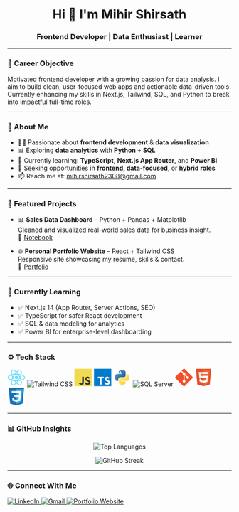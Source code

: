 <h1 align="center">Hi 👋 I'm Mihir Shirsath</h1>
<h3 align="center">Frontend Developer | Data Enthusiast | Learner</h3>

---

### 🎯 Career Objective

Motivated frontend developer with a growing passion for data analysis. I aim to build clean, user-focused web apps and actionable data-driven tools. Currently enhancing my skills in Next.js, Tailwind, SQL, and Python to break into impactful full-time roles.

---

### 🚀 About Me

- 👨‍💻 Passionate about **frontend development** & **data visualization**
- 📊 Exploring **data analytics** with **Python + SQL**
- 🧠 Currently learning: **TypeScript**, **Next.js App Router**, and **Power BI**
- 🤝 Seeking opportunities in **frontend, data-focused**, or **hybrid roles**
- 📫 Reach me at: [mihirshirsath2308@gmail.com](mailto:mihirshirsath2308@gmail.com)

---

### 💼 Featured Projects

- 📊 **Sales Data Dashboard** – Python + Pandas + Matplotlib  
  Cleaned and visualized real-world sales data for business insight.  
  📎 [Notebook](https://nbviewer.org/url/your-notebook-link)

- 🌐 **Personal Portfolio Website** – React + Tailwind CSS  
  Responsive site showcasing my resume, skills & contact.  
  🔗 [Portfolio](https://yourportfolio.com)

---

### 🧠 Currently Learning

- ✅ Next.js 14 (App Router, Server Actions, SEO)
- ✅ TypeScript for safer React development
- ✅ SQL & data modeling for analytics
- ✅ Power BI for enterprise-level dashboarding

---

### ⚙️ Tech Stack

<p align="left">
  <img src="https://raw.githubusercontent.com/devicons/devicon/master/icons/react/react-original.svg" width="40" title="React" />
  <img src="https://www.vectorlogo.zone/logos/tailwindcss/tailwindcss-icon.svg" width="40" title="Tailwind CSS" />
  <img src="https://raw.githubusercontent.com/devicons/devicon/master/icons/javascript/javascript-original.svg" width="40" title="JavaScript" />
  <img src="https://raw.githubusercontent.com/devicons/devicon/master/icons/typescript/typescript-original.svg" width="40" title="TypeScript" />
  <img src="https://raw.githubusercontent.com/devicons/devicon/master/icons/python/python-original.svg" width="40" title="Python" />
  <img src="https://www.svgrepo.com/show/303229/microsoft-sql-server-logo.svg" width="40" title="SQL Server" />
  <img src="https://raw.githubusercontent.com/devicons/devicon/master/icons/git/git-original.svg" width="40" title="Git" />
  <img src="https://raw.githubusercontent.com/devicons/devicon/master/icons/html5/html5-original.svg" width="40" title="HTML5" />
  <img src="https://raw.githubusercontent.com/devicons/devicon/master/icons/css3/css3-original.svg" width="40" title="CSS3" />
</p>

---

### 📊 GitHub Insights

<p align="center">
  <img src="https://github-readme-stats.vercel.app/api/top-langs?username=coderonwheel&show_icons=true&locale=en&layout=compact" alt="Top Languages" />
</p>

<p align="center">
  <img src="https://github-readme-streak-stats.herokuapp.com/?user=coderonwheel&theme=default" alt="GitHub Streak" />
</p>

---

### 🌐 Connect With Me

<p align="left">
  <a href="https://www.linkedin.com/in/mihir-ram-shirsath-6b542b22b/" target="_blank">
    <img src="https://img.icons8.com/color/48/linkedin.png" title="LinkedIn" />
  </a>
  <a href="mailto:mihirshirsath2308@gmail.com">
    <img src="https://img.icons8.com/color/48/gmail.png" title="Gmail" />
  </a>
  <a href="https://yourportfolio.com" target="_blank">
    <img src="https://img.icons8.com/color/48/domain.png" title="Portfolio Website" />
  </a>
</p>
